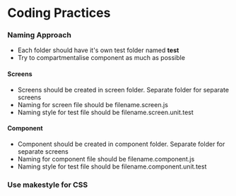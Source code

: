 # Coding Practices

### Naming Approach

- Each folder should have it's own test folder named **test**
- Try to compartmentalise component as much as possible

#### Screens

- Screens should be created in screen folder. Separate folder for separate screens
- Naming for screen file should be filename.screen.js
- Naming style for test file should be filename.screen.unit.test

#### Component

- Component should be created in component folder. Separate folder for separate screens
- Naming for component file should be filename.component.js
- Naming style for test file should be filename.component.unit.test

### Use makestyle for CSS
